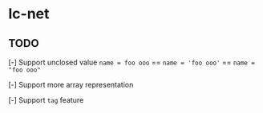 # lc-net

## TODO

[-] Support unclosed value `name = foo ooo` == `name = 'foo ooo'` == `name = "foo ooo"`

[-] Support more array representation

[-] Support `tag` feature
